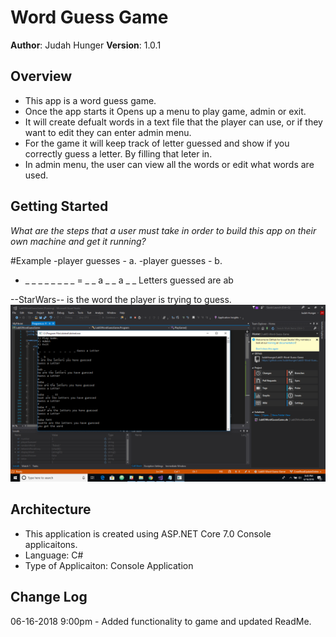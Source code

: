 # Word Guess Game
**Author**: Judah Hunger
**Version**: 1.0.1

## Overview
- This app is a word guess game.
- Once the app starts it Opens up a menu to play game, admin or exit.
- It will create defualt words in a text file that the player can use, or if they want to edit they can enter admin menu.
- For the game it will keep track of letter guessed and show if you correctly guess a letter. By filling that leter in.
- In admin menu, the user can view all the words or edit what words are used. 

## Getting Started
*What are the steps that a user must take in order to build this app on their own machine and get it running?*

#Example
-player guesses - a.
-player guesses - b.

- _ _ _ _ _ _ _ _ = _ _ a _ _ a _ _
Letters guessed are ab 

--StarWars-- is the word the player is trying to guess.
![console image of app running](WordGuessGame.png)
## Architecture
- This application is created using ASP.NET Core 7.0 Console applicaitons. 
- Language: C# 
- Type of Applicaiton: Console Application 

## Change Log

06-16-2018 9:00pm - Added functionality to game and updated ReadMe.